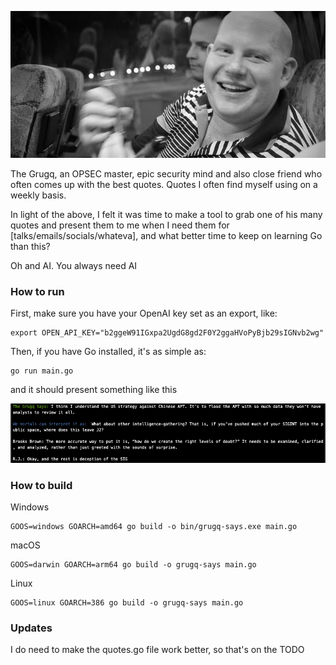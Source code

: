 

![](img/thegrugq.jpg)

The Grugq, an OPSEC master, epic security mind and also close friend who often comes up with the best quotes. Quotes I often find myself using on a weekly basis. 

In light of the above, I felt it was time to make a tool to grab one of his many quotes and present them to me when I need them for [talks/emails/socials/whateva], and what better time to keep on learning Go than this?

Oh and AI. You always need AI

### How to run

First, make sure you have your OpenAI key set as an export, like:

```
export OPEN_API_KEY="b2ggeW91IGxpa2UgdG8gd2F0Y2ggaHVoPyBjb29sIGNvb2wg"
```

Then, if you have Go installed, it's as simple as:

```
go run main.go
```

and it should present something like this

![](img/what.png)

### How to build

Windows

```
GOOS=windows GOARCH=amd64 go build -o bin/grugq-says.exe main.go
``` 

macOS

```
GOOS=darwin GOARCH=arm64 go build -o grugq-says main.go
```
Linux

```
GOOS=linux GOARCH=386 go build -o grugq-says main.go
```

### Updates

I do need to make the quotes.go file work better, so that's on the TODO